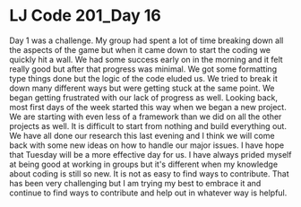 # LJ Code 201_Day 16

Day 1 was a challenge. My group had spent a lot of time breaking down all the aspects of the game but when it came down to start the coding we quickly hit a wall. We had some success early on in the morning and it felt really good but after that progress was minimal. We got some formatting type things done but the logic of the code eluded us. We tried to break it down many different ways but were getting stuck at the same point. We began getting frustrated with our lack of progress as well. Looking back, most first days of the week started this way when we began a new project. We are starting with even less of a framework than we did on all the other projects as well. It is difficult to start from nothing and build everything out. We have all done our research this last evening and I think we will come back with some new ideas on how to handle our major issues. I have hope that Tuesday will be a more effective day for us. I have always prided myself at being good at working in groups but it's different when my knowledge about coding is still so new. It is not as easy to find ways to contribute. That has been very challenging but I am trying my best to embrace it and continue to find ways to contribute and help out in whatever way is helpful. 
